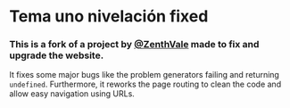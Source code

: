 # Tema uno nivelación fixed
### This is a fork of a project by [@ZenthVale](https://github.com/ZenthVale) made to fix and upgrade the website.

It fixes some major bugs like the problem generators failing and returning `undefined`. Furthermore, it reworks the page routing to clean the code and allow easy navigation using URLs.